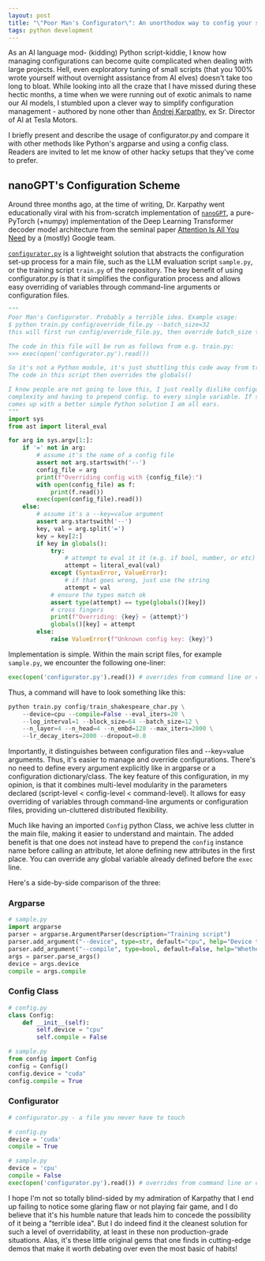 ```yaml
---
layout: post
title: "\"Poor Man's Configurator\": An unorthodox way to config your scripts by A. Karpathy"
tags: python development
---
```


As an AI language mod- (kidding) Python script-kiddie, I know how managing configurations can become quite complicated when dealing with large projects. Hell, even exploratory tuning of small scripts (that you 100% wrote yourself without overnight assistance from AI elves) doesn't take too long to bloat. While looking into all the craze that I have missed during these hectic months, a time when we were running out of exotic animals to name our AI models, I stumbled upon a clever way to simplify configuration management - authored by none other than [Andrej Karpathy](https://karpathy.ai/), ex Sr. Director of AI at Tesla Motors. 

I briefly present and describe the usage of configurator.py and compare it with other methods like Python's argparse and using a config class. Readers are invited to let me know of other hacky setups that they've come to prefer.

## nanoGPT's Configuration Scheme

Around three months ago, at the time of writing, Dr. Karpathy went educationally viral with his from-scratch implementation of [`nanoGPT`](https://github.com/karpathy/nanoGPT), a pure-PyTorch (+numpy) implementation of the Deep Learning Transformer decoder model architecture from the seminal paper [Attention Is All You Need](https://arxiv.org/abs/1706.03762) by a (mostly) Google team.

[`configurator.py`](https://github.com/karpathy/nanoGPT/blob/master/configurator.py) is a lightweight solution that abstracts the configuration set-up process for a main file, such as the LLM evaluation script `sample.py`, or the training script `train.py` of the repository. The key benefit of using configurator.py is that it simplifies the configuration process and allows easy overriding of variables through command-line arguments or configuration files.

```python
"""
Poor Man's Configurator. Probably a terrible idea. Example usage:
$ python train.py config/override_file.py --batch_size=32
this will first run config/override_file.py, then override batch_size to 32

The code in this file will be run as follows from e.g. train.py:
>>> exec(open('configurator.py').read())

So it's not a Python module, it's just shuttling this code away from train.py
The code in this script then overrides the globals()

I know people are not going to love this, I just really dislike configuration
complexity and having to prepend config. to every single variable. If someone
comes up with a better simple Python solution I am all ears.
"""
import sys
from ast import literal_eval

for arg in sys.argv[1:]:
    if '=' not in arg:
        # assume it's the name of a config file
        assert not arg.startswith('--')
        config_file = arg
        print(f"Overriding config with {config_file}:")
        with open(config_file) as f:
            print(f.read())
        exec(open(config_file).read())
    else:
        # assume it's a --key=value argument
        assert arg.startswith('--')
        key, val = arg.split('=')
        key = key[2:]
        if key in globals():
            try:
                # attempt to eval it it (e.g. if bool, number, or etc)
                attempt = literal_eval(val)
            except (SyntaxError, ValueError):
                # if that goes wrong, just use the string
                attempt = val
            # ensure the types match ok
            assert type(attempt) == type(globals()[key])
            # cross fingers
            print(f"Overriding: {key} = {attempt}")
            globals()[key] = attempt
        else:
            raise ValueError(f"Unknown config key: {key}")
```

Implementation is simple. Within the main script files, for example `sample.py`, we encounter the following one-liner:

```python
exec(open('configurator.py').read()) # overrides from command line or config file
```

Thus, a command will have to look something like this:
```python
python train.py config/train_shakespeare_char.py \
    --device=cpu --compile=False --eval_iters=20 \
    --log_interval=1 --block_size=64 --batch_size=12 \
    --n_layer=4 --n_head=4 --n_embd=128 --max_iters=2000 \
    --lr_decay_iters=2000 --dropout=0.0
```

Importantly, it distinguishes between configuration files and \--key=value arguments. Thus, it's easier to manage and override configurations. There's no need to define every argument explicitly like in argparse or a configuration dictionary/class. The key feature of this configuration, in my opinion, is that it combines multi-level modularity in the parameters declared (script-level < config-level < command-level). It allows for easy overriding of variables through command-line arguments or configuration files, providing un-cluttered distributed flexibility.

Much like having an imported `Config` python Class, we achive less clutter in the main file, making it easier to understand and maintain. The added benefit is that one does not instead have to prepend the `config` instance name before calling an 
attribute, let alone defining new attributes in the first place. You can override any global variable already defined before the `exec` line.

Here's a side-by-side comparison of the three:

### Argparse

```python
# sample.py
import argparse
parser = argparse.ArgumentParser(description="Training script")
parser.add_argument("--device", type=str, default="cpu", help="Device to use for training")
parser.add_argument("--compile", type=bool, default=False, help="Whether to compile the model")
args = parser.parse_args()
device = args.device
compile = args.compile
```
### Config Class

```python
# config.py
class Config:
    def __init__(self):
        self.device = "cpu"
        self.compile = False
```
```python
# sample.py
from config import Config
config = Config()
config.device = "cuda"
config.compile = True
```

### Configurator
```python
# configurator.py - a file you never have to touch
```
```python
# config.py
device = 'cuda'
compile = True
```
```python
# sample.py
device = 'cpu'
compile = False
exec(open('configurator.py').read()) # overrides from command line or config file
```

I hope I'm not so totally blind-sided by my admiration of Karpathy that I end up failing to notice some glaring flaw or not playing fair game, and I do believe that it's his humble nature that leads him to concede the possibility of it being a "terrible idea". But I do indeed find it the cleanest solution for such a level of overridability, at least in these non production-grade situations. Alas, it's these little original gems that one finds in cutting-edge demos that make it worth debating over even the most basic of habits!
